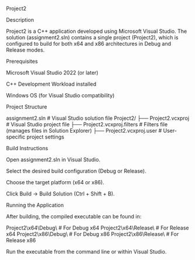 Project2

Description

Project2 is a C++ application developed using Microsoft Visual Studio. The solution (assignment2.sln) contains a single project (Project2), which is configured to build for both x64 and x86 architectures in Debug and Release modes.

Prerequisites

Microsoft Visual Studio 2022 (or later)

C++ Development Workload installed

Windows OS (for Visual Studio compatibility)

Project Structure

assignment2.sln         # Visual Studio solution file
Project2/
 ├── Project2.vcxproj   # Visual Studio project file
 ├── Project2.vcxproj.filters  # Filters file (manages files in Solution Explorer)
 ├── Project2.vcxproj.user  # User-specific project settings

Build Instructions

Open assignment2.sln in Visual Studio.

Select the desired build configuration (Debug or Release).

Choose the target platform (x64 or x86).

Click Build → Build Solution (Ctrl + Shift + B).

Running the Application

After building, the compiled executable can be found in:

Project2\x64\Debug\   # For Debug x64
Project2\x64\Release\ # For Release x64
Project2\x86\Debug\   # For Debug x86
Project2\x86\Release\ # For Release x86

Run the executable from the command line or within Visual Studio.

